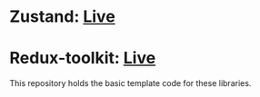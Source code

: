 # Zustand: [Live](https://zustand-ftw.netlify.app/)

# Redux-toolkit:  [Live](https://redux-toolkit-ftw.netlify.app/)

This repository holds the basic template code for these libraries.
